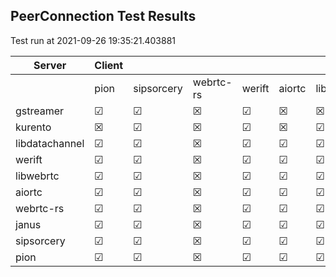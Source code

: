 ## PeerConnection Test Results
Test run at 2021-09-26 19:35:21.403881

| Server      | Client      |             |             |             |             |             |
|-------------|-------------|-------------|-------------|-------------|-------------|-------------|
|             | pion        | sipsorcery  | webrtc-rs   | werift      | aiortc      | libdatachannel|
| gstreamer   | &#9745;     | &#9745;     | &#x2612;    | &#9745;     | &#x2612;    | &#x2612;    |
| kurento     | &#x2612;    | &#9745;     | &#x2612;    | &#9745;     | &#x2612;    | &#9745;     |
| libdatachannel| &#9745;     | &#9745;     | &#x2612;    | &#9745;     | &#9745;     | &#9745;     |
| werift      | &#9745;     | &#9745;     | &#x2612;    | &#9745;     | &#9745;     | &#9745;     |
| libwebrtc   | &#9745;     | &#9745;     | &#x2612;    | &#9745;     | &#9745;     | &#9745;     |
| aiortc      | &#9745;     | &#9745;     | &#x2612;    | &#9745;     | &#9745;     | &#9745;     |
| webrtc-rs   | &#9745;     | &#9745;     | &#x2612;    | &#9745;     | &#9745;     | &#9745;     |
| janus       | &#9745;     | &#9745;     | &#x2612;    | &#9745;     | &#9745;     | &#9745;     |
| sipsorcery  | &#9745;     | &#9745;     | &#x2612;    | &#9745;     | &#9745;     | &#9745;     |
| pion        | &#9745;     | &#9745;     | &#x2612;    | &#9745;     | &#9745;     | &#9745;     |
